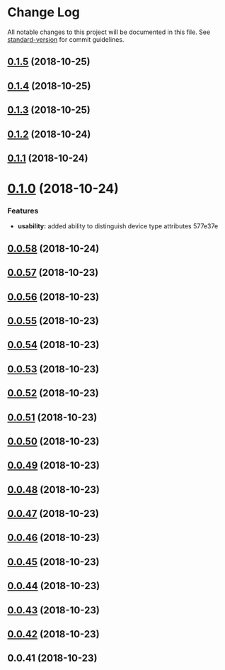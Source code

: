# Change Log

All notable changes to this project will be documented in this file. See [standard-version](https://github.com/conventional-changelog/standard-version) for commit guidelines.

<a name="0.1.5"></a>
## [0.1.5](/compare/v0.1.4...v0.1.5) (2018-10-25)



<a name="0.1.4"></a>
## [0.1.4](/compare/v0.1.3...v0.1.4) (2018-10-25)



<a name="0.1.3"></a>
## [0.1.3](/compare/v0.1.2...v0.1.3) (2018-10-25)



<a name="0.1.2"></a>
## [0.1.2](/compare/v0.1.1...v0.1.2) (2018-10-24)



<a name="0.1.1"></a>
## [0.1.1](/compare/v0.1.0...v0.1.1) (2018-10-24)



<a name="0.1.0"></a>
# [0.1.0](/compare/v0.0.58...v0.1.0) (2018-10-24)


### Features

* **usability:** added ability to distinguish device type attributes 577e37e



<a name="0.0.58"></a>
## [0.0.58](/compare/v0.0.57...v0.0.58) (2018-10-24)



<a name="0.0.57"></a>
## [0.0.57](/compare/v0.0.56...v0.0.57) (2018-10-23)



<a name="0.0.56"></a>
## [0.0.56](/compare/v0.0.55...v0.0.56) (2018-10-23)



<a name="0.0.55"></a>
## [0.0.55](/compare/v0.0.54...v0.0.55) (2018-10-23)



<a name="0.0.54"></a>
## [0.0.54](/compare/v0.0.53...v0.0.54) (2018-10-23)



<a name="0.0.53"></a>
## [0.0.53](/compare/v0.0.52...v0.0.53) (2018-10-23)



<a name="0.0.52"></a>
## [0.0.52](/compare/v0.0.51...v0.0.52) (2018-10-23)



<a name="0.0.51"></a>
## [0.0.51](/compare/v0.0.50...v0.0.51) (2018-10-23)



<a name="0.0.50"></a>
## [0.0.50](/compare/v0.0.49...v0.0.50) (2018-10-23)



<a name="0.0.49"></a>
## [0.0.49](/compare/v0.0.48...v0.0.49) (2018-10-23)



<a name="0.0.48"></a>
## [0.0.48](/compare/v0.0.47...v0.0.48) (2018-10-23)



<a name="0.0.47"></a>
## [0.0.47](/compare/v0.0.46...v0.0.47) (2018-10-23)



<a name="0.0.46"></a>
## [0.0.46](/compare/v0.0.45...v0.0.46) (2018-10-23)



<a name="0.0.45"></a>
## [0.0.45](/compare/v0.0.44...v0.0.45) (2018-10-23)



<a name="0.0.44"></a>
## [0.0.44](/compare/v0.0.43...v0.0.44) (2018-10-23)



<a name="0.0.43"></a>
## [0.0.43](/compare/v0.0.42...v0.0.43) (2018-10-23)



<a name="0.0.42"></a>
## [0.0.42](/compare/v0.0.41...v0.0.42) (2018-10-23)



<a name="0.0.41"></a>
## 0.0.41 (2018-10-23)
